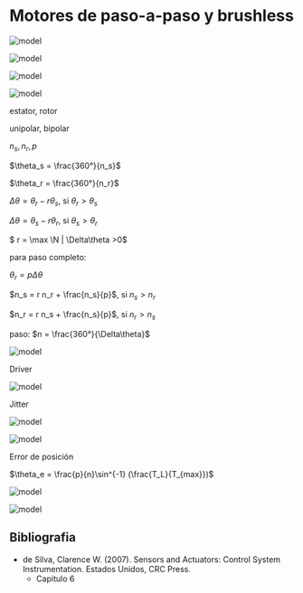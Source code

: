 # Motores de paso-a-paso y brushless



![model](../img/step_principle1.jpg)

![model](../img/step_principle2.jpg)

![model](../img/step_classification.jpg)

![model](../img/step_vr_12_8.jpg)

estator, rotor

unipolar, bipolar

$n_s, n_r, p$

$\theta_s = \frac{360°}{n_s}$

$\theta_r = \frac{360°}{n_r}$

$\Delta\theta = \theta_r - r \theta_s$, si $\theta_r >  \theta_s$

$\Delta\theta = \theta_s - r \theta_r$, si $\theta_s >  \theta_r$

$ r = \max \N | \Delta\theta >0$

para paso completo:

$\theta_r = p \Delta\theta$

$n_s = r n_r + \frac{n_s}{p}$, si $n_s > n_r$

$n_r = r n_s + \frac{n_s}{p}$, si $n_r > n_s$

paso: $n = \frac{360°}{\Delta\theta}$

![model](../img/step_toothed_stator.jpg)

Driver

![model](../img/step_driver.jpg)

Jitter

![model](../img/step_single_step.jpg)

![model](../img/step_multiple_step.jpg)

Error de posición

$\theta_e = \frac{p}{n}\sin^{-1} (\frac{T_L}{T_{max}})$

![model](../img/step_T_vs_omega.jpg)

![model](../img/step_control.jpg)

## Bibliografia

- de Silva, Clarence W. (2007). Sensors and Actuators: Control System Instrumentation. Estados Unidos, CRC Press.
  - Capitulo 6
